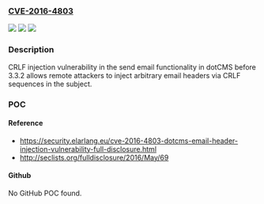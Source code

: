 ### [CVE-2016-4803](https://cve.mitre.org/cgi-bin/cvename.cgi?name=CVE-2016-4803)
![](https://img.shields.io/static/v1?label=Product&message=n%2Fa&color=blue)
![](https://img.shields.io/static/v1?label=Version&message=n%2Fa&color=blue)
![](https://img.shields.io/static/v1?label=Vulnerability&message=n%2Fa&color=brighgreen)

### Description

CRLF injection vulnerability in the send email functionality in dotCMS before 3.3.2 allows remote attackers to inject arbitrary email headers via CRLF sequences in the subject.

### POC

#### Reference
- https://security.elarlang.eu/cve-2016-4803-dotcms-email-header-injection-vulnerability-full-disclosure.html
- http://seclists.org/fulldisclosure/2016/May/69

#### Github
No GitHub POC found.

